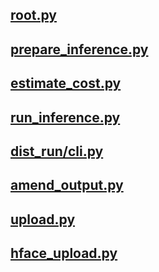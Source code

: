 ## [root.py](./root.py)

## [prepare_inference.py](./prepare_inference.py)

## [estimate_cost.py](./estimate_cost.py)

## [run_inference.py](./run_inference.py)

## [dist_run/cli.py](./dist_run/cli.py)

## [amend_output.py](./amend_output.py)

## [upload.py](./upload.py)

## [hface_upload.py](./hface_upload.py)
